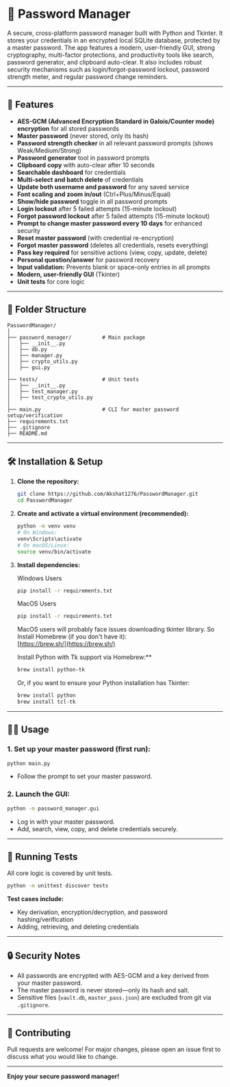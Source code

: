 # 🔐 Password Manager

A secure, cross-platform password manager built with Python and Tkinter.
It stores your credentials in an encrypted local SQLite database, protected by a master password.
The app features a modern, user-friendly GUI, strong cryptography, multi-factor protections, and productivity tools like search, password generator, and clipboard auto-clear.
It also includes robust security mechanisms such as login/forgot-password lockout, password strength meter, and regular password change reminders.

---

## 🚀 Features

- **AES-GCM (Advanced Encryption Standard in Galois/Counter mode) encryption** for all stored passwords
- **Master password** (never stored, only its hash)
- **Password strength checker** in all relevant password prompts (shows Weak/Medium/Strong)
- **Password generator** tool in password prompts
- **Clipboard copy** with auto-clear after 10 seconds
- **Searchable dashboard** for credentials
- **Multi-select and batch delete** of credentials
- **Update both username and password** for any saved service
- **Font scaling and zoom in/out** (Ctrl+Plus/Minus/Equal)
- **Show/hide password** toggle in all password prompts
- **Login lockout** after 5 failed attempts (15-minute lockout)
- **Forgot password lockout** after 5 failed attempts (15-minute lockout)
- **Prompt to change master password every 10 days** for enhanced security
- **Reset master password** (with credential re-encryption)
- **Forgot master password** (deletes all credentials, resets everything)
- **Pass key required** for sensitive actions (view, copy, update, delete)
- **Personal question/answer** for password recovery
- **Input validation:** Prevents blank or space-only entries in all prompts
- **Modern, user-friendly GUI** (Tkinter)
- **Unit tests** for core logic

---

## 📁 Folder Structure

```
PasswordManager/
│
├── password_manager/          # Main package
│   ├── __init__.py
│   ├── db.py
│   ├── manager.py
│   ├── crypto_utils.py
│   ├── gui.py
│
├── tests/                     # Unit tests
│   ├── __init__.py
│   ├── test_manager.py
│   ├── test_crypto_utils.py
│
├── main.py                    # CLI for master password setup/verification
├── requirements.txt
├── .gitignore
├── README.md
```

---

## 🛠️ Installation & Setup

1. **Clone the repository:**
   ```sh
   git clone https://github.com/Akshat1276/PasswordManager.git
   cd PasswordManager
   ```

2. **Create and activate a virtual environment (recommended):**
   ```sh
   python -m venv venv
   # On Windows:
   venv\Scripts\activate
   # On macOS/Linux:
   source venv/bin/activate
   ```

3. **Install dependencies:**
   
   Windows Users
   ```sh
   pip install -r requirements.txt
   ```
   MacOS Users
   ```sh
   pip install -r requirements.txt
   ```
   MacOS users will probably face issues downloading tkinter library. So
   Install Homebrew (if you don't have it):  
   [https://brew.sh/](https://brew.sh/)

   Install Python with Tk support via Homebrew:**
   ```sh
   brew install python-tk
   ```

   Or, if you want to ensure your Python installation has Tkinter:
   ```sh
   brew install python
   brew install tcl-tk
   ```

---

## 🏃‍♂️ Usage

### **1. Set up your master password (first run):**
```sh
python main.py
```
- Follow the prompt to set your master password.

### **2. Launch the GUI:**
```sh
python -m password_manager.gui
```

- Log in with your master password.
- Add, search, view, copy, and delete credentials securely.

---

## 🧪 Running Tests

All core logic is covered by unit tests.

```sh
python -m unittest discover tests
```

**Test cases include:**
- Key derivation, encryption/decryption, and password hashing/verification
- Adding, retrieving, and deleting credentials

---

## 🔒 Security Notes

- All passwords are encrypted with AES-GCM and a key derived from your master password.
- The master password is never stored—only its hash and salt.
- Sensitive files (`vault.db`, `master_pass.json`) are excluded from git via `.gitignore`.

---

## 🤝 Contributing

Pull requests are welcome! For major changes, please open an issue first to discuss what you would like to change.

---

**Enjoy your secure password manager!**
